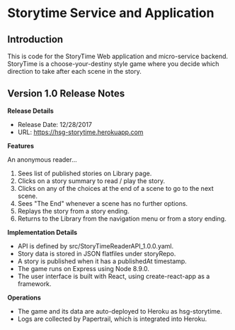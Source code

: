 # Storytime Service and Application

## Introduction
This is code for the StoryTime Web application and micro-service backend.  StoryTime is a choose-your-destiny style game where you decide which direction to take after each scene in the story.

## Version 1.0 Release Notes
**Release Details**
* Release Date: 12/28/2017
* URL:  https://hsg-storytime.herokuapp.com

**Features**

An anonymous reader...
1. Sees list of published stories on Library page.
2. Clicks on a story summary to read / play the story.
3. Clicks on any of the choices at the end of a scene to go to the next scene.
4. Sees "The End" whenever a scene has no further options.
5. Replays the story from a story ending.
6. Returns to the Library from the navigation menu or from a story ending.

**Implementation Details**

* API is defined by src/StoryTimeReaderAPI_1.0.0.yaml.
* Story data is stored in JSON flatfiles under storyRepo.
* A story is published when it has a publishedAt timestamp.
* The game runs on Express using Node 8.9.0.
* The user interface is built with React, using create-react-app as a framework.

**Operations**

* The game and its data are auto-deployed to Heroku as hsg-storytime.
* Logs are collected by Papertrail, which is integrated into Heroku.
